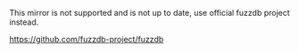 This mirror is not supported and is not up to date, use official fuzzdb project instead.

https://github.com/fuzzdb-project/fuzzdb
